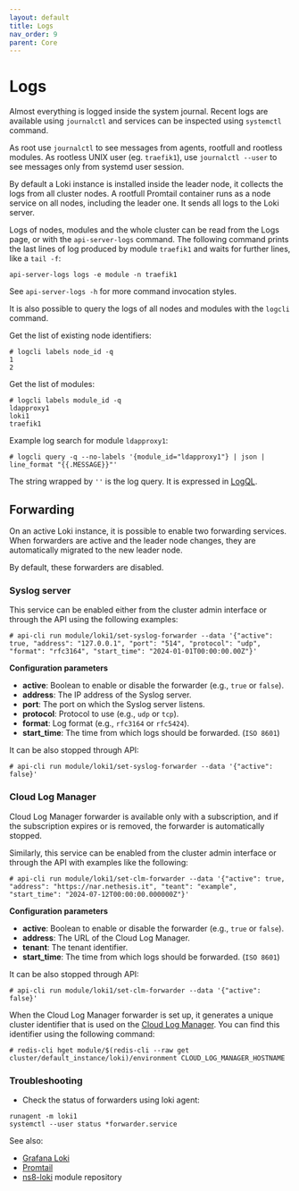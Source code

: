 ```yaml
---
layout: default
title: Logs
nav_order: 9
parent: Core
---
```


<!-- {% raw %} -->

# Logs

Almost everything is logged inside the system journal.
Recent logs are available using `journalctl` and services can be inspected using `systemctl` command.

As root use `journalctl` to see messages from agents, rootfull and rootless modules.
As rootless UNIX user (eg. `traefik1`), use `journalctl --user` to see messages only from systemd user session.

By default a Loki instance is installed inside the leader node, it
collects the logs from all cluster nodes. A rootfull Promtail container
runs as a node service on all nodes, including the leader one. It sends
all logs to the Loki server.

Logs of nodes, modules and the whole cluster can be read from the Logs
page, or with the `api-server-logs` command. The following command prints
the last lines of log produced by module `traefik1` and waits for further
lines, like a `tail -f`:

    api-server-logs logs -e module -n traefik1

See `api-server-logs -h` for more command invocation styles.

It is also possible to query the logs of all nodes and modules with the
`logcli` command.

Get the list of existing node identifiers:

    # logcli labels node_id -q
    1
    2

Get the list of modules:

    # logcli labels module_id -q
    ldapproxy1
    loki1
    traefik1

Example log search for module `ldapproxy1`:

    # logcli query -q --no-labels '{module_id="ldapproxy1"} | json | line_format "{{.MESSAGE}}"'

The string wrapped by `''` is the log query. It is expressed in
[LogQL](https://grafana.com/docs/loki/latest/logql/log_queries/).

## Forwarding

On an active Loki instance, it is possible to enable two forwarding services. 
When forwarders are active and the leader node changes, they are automatically migrated to the new leader node.

By default, these forwarders are disabled.

### Syslog server

This service can be enabled either from the cluster admin interface or through the API using the following examples:
```
# api-cli run module/loki1/set-syslog-forwarder --data '{"active": true, "address": "127.0.0.1", "port": "514", "protocol": "udp", "format": "rfc3164", "start_time": "2024-01-01T00:00:00.00Z"}'
```

**Configuration parameters**
- **active**: Boolean to enable or disable the forwarder (e.g., `true` or `false`).
- **address**: The IP address of the Syslog server.
- **port**: The port on which the Syslog server listens.
- **protocol**: Protocol to use (e.g., `udp` or `tcp`).
- **format**: Log format (e.g., `rfc3164` or `rfc5424`).
- **start_time**: The time from which logs should be forwarded. (`ISO 8601`)

It can be also stopped through API:
```
# api-cli run module/loki1/set-syslog-forwarder --data '{"active": false}'
```

### Cloud Log Manager

Cloud Log Manager forwarder is available only with a subscription, and if the subscription expires or is removed, the forwarder is automatically stopped.

Similarly, this service can be enabled from the cluster admin interface or through the API with examples like the following:
```
# api-cli run module/loki1/set-clm-forwarder --data '{"active": true, "address": "https://nar.nethesis.it", "teant": "example", "start_time": "2024-07-12T00:00:00.000000Z"}'
```

**Configuration parameters**
- **active**: Boolean to enable or disable the forwarder (e.g., `true` or `false`).
- **address**: The URL of the Cloud Log Manager.
- **tenant**: The tenant identifier.
- **start_time**: The time from which logs should be forwarded. (`ISO 8601`)

It can be also stopped through API:
```
# api-cli run module/loki1/set-clm-forwarder --data '{"active": false}'
```

When the Cloud Log Manager forwarder is set up, it generates a unique cluster identifier that is used on the [Cloud Log Manager](https://naradmin.nethesis.it/).
You can find this identifier using the following command:
```
# redis-cli hget module/$(redis-cli --raw get cluster/default_instance/loki)/environment CLOUD_LOG_MANAGER_HOSTNAME
```

### Troubleshooting

- Check the status of forwarders using loki agent:
```
runagent -m loki1
systemctl --user status *forwarder.service
```

See also:
- [Grafana Loki](https://grafana.com/oss/loki/)
- [Promtail](https://grafana.com/docs/loki/latest/clients/promtail/)
- [ns8-loki](https://github.com/NethServer/ns8-loki) module repository

<!-- {% endraw %} -->
